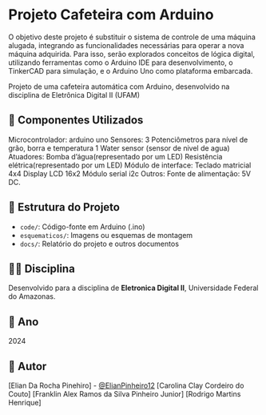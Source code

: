 # Projeto Cafeteira com Arduino
O objetivo deste projeto é substituir o sistema de controle de uma máquina alugada, integrando as funcionalidades necessárias para operar a nova máquina adquirida. Para isso, serão explorados conceitos de lógica digital, utilizando ferramentas como o Arduino IDE para desenvolvimento, o TinkerCAD para simulação, e o Arduino Uno como plataforma embarcada.


Projeto de uma cafeteira automática com Arduino, desenvolvido na disciplina de Eletrônica Digital II (UFAM)


## 🔧 Componentes Utilizados
Microcontrolador: arduino uno
Sensores: 
  3 Potenciômetros para nível de grão, borra e temperatura
  1 Water sensor  (sensor de nivel de agua)
Atuadores:
  Bomba d’água(representado por um LED)
  Resistência elétrica(representado por um LED)
Módulo de interface:
  Teclado matricial 4x4
  Display LCD 16x2 
  Módulo serial i2c
Outros:
  Fonte de alimentação: 5V DC.

## 📁 Estrutura do Projeto
- `code/`: Código-fonte em Arduino (.ino)
- `esquematicos/`: Imagens ou esquemas de montagem
- `docs/`: Relatório do projeto e outros documentos

## 👨‍🏫 Disciplina
Desenvolvido para a disciplina de **Eletronica Digital II**, Universidade Federal do Amazonas.

## 📅 Ano
2024

## 📌 Autor
[Elian Da Rocha Pinehiro] - [@ElianPinheiro12](https://github.com/ElianPinheiro12)
[Carolina Clay Cordeiro do Couto]
[Franklin Alex Ramos da Silva Pinheiro Junior]
[Rodrigo Martins Henrique]

